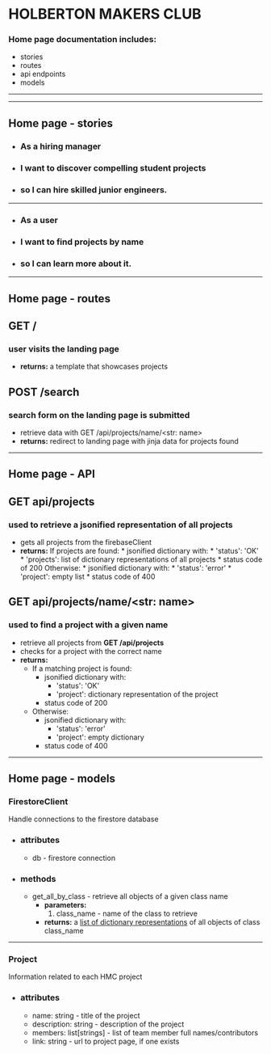 # HOLBERTON MAKERS CLUB

### Home page documentation includes:

* stories
* routes
* api endpoints
* models

---
---

## Home page - stories

* ### <b>As a</b> hiring manager
* ### <b>I want to</b> discover compelling student projects
* ### <b>so I can</b> hire skilled junior engineers.
---
* ### <b>As a</b> user
* ### <b>I want to</b> find projects by name
* ### <b>so I can</b> learn more about it.
---


## Home page - routes

## <b>GET</b> /
### user visits the landing page
* <b>returns:</b> a template that showcases projects

## <b>POST</b> /search
### search form on the landing page is submitted
* retrieve data with GET /api/projects/name/\<str: name>
* <b>returns:</b> redirect to landing page with jinja data for projects found

---

## Home page - API

## <b>GET</b> api/projects
### used to retrieve a jsonified representation of all projects
- gets all projects from the firebaseClient
- <b>returns:</b>
    If projects are found:
        * jsonified dictionary with:
            * 'status': 'OK'
            * 'projects': list of dictionary representations of all projects
        * status code of 200
    Otherwise:
        * jsonified dictionary with:
            * 'status': 'error'
            * 'project': empty list
        * status code of 400

## <b>GET</b> api/projects/name/<str: name>
### used to find a project with a given name
- retrieve all projects from <b>GET /api/projects</b>
- checks for a project with the correct name
- <b>returns:</b>
    * If a matching project is found:
        * jsonified dictionary with:
            * 'status': 'OK'
            * 'project': dictionary representation of the project
        * status code of 200
    * Otherwise:
        * jsonified dictionary with:
            * 'status': 'error'
            * 'project': empty dictionary
        * status code of 400

---

## Home page - models

### FirestoreClient
Handle connections to the firestore database
* ### <b>attributes</b>
    * db - firestore connection
* ### <b>methods</b>
    * get_all_by_class - retrieve all objects of a given class name
        * <b>parameters:</b> 
            1. class_name - name of the class to retrieve
        * <b>returns:</b> a <u>list of dictionary representations</u> of all objects of class class_name


---
### Project
Information related to each HMC project
* ### <b>attributes</b>
    * name: string - title of the project
    * description: string - description of the project
    * members: list[strings] - list of team member full names/contributors
    * link: string - url to project page, if one exists